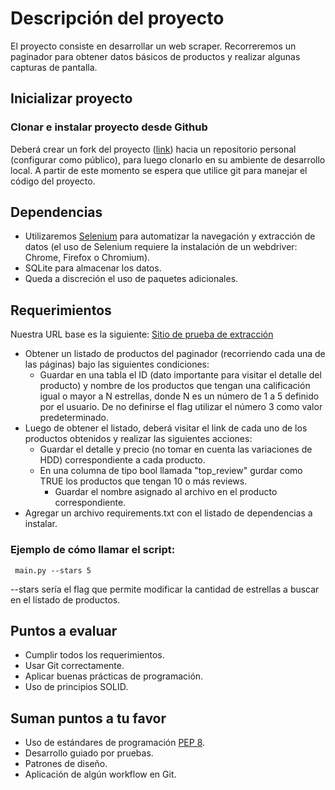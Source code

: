 # Descripción del proyecto
El proyecto consiste en desarrollar un web scraper. Recorreremos un paginador para obtener datos básicos de productos y realizar algunas capturas de pantalla.

## Inicializar proyecto

###   Clonar e instalar proyecto desde Github

Deberá crear un fork del proyecto ([link](https://github.com/Kemok-Repos/python-ejercicio)) hacia un repositorio personal (configurar como público), para luego clonarlo en su ambiente de desarrollo local. A partir de este momento se espera que utilice git para manejar el código del proyecto.

## Dependencias

*    Utilizaremos [Selenium](https://selenium-python.readthedocs.io) para automatizar la navegación y extracción de datos (el uso de Selenium requiere la instalación de un webdriver: Chrome, Firefox o Chromium). 
*    SQLite para almacenar los datos.
*    Queda a discreción el uso de paquetes adicionales. 

## Requerimientos

Nuestra URL base es la siguiente:
[Sitio de prueba de extracción](https://webscraper.io/test-sites/e-commerce/static/computers/laptops)

*   Obtener un listado de productos del paginador (recorriendo cada una de las páginas) bajo las siguientes condiciones:
    *   Guardar en una tabla el ID (dato importante para visitar el detalle del producto) y nombre de los productos que tengan una calificación igual o mayor a N estrellas, donde N es un número de 1 a 5 definido por el usuario. De no definirse el flag utilizar el número 3 como valor predeterminado.
*   Luego de obtener el listado, deberá visitar el link de cada uno de los productos obtenidos y realizar las siguientes acciones:
    *   Guardar el detalle y precio (no tomar en cuenta las variaciones de HDD) correspondiente a cada producto.
    *   En una columna de tipo bool llamada "top_review" gurdar como TRUE los productos que tengan 10 o más reviews.
        *    Guardar el nombre asignado al archivo en el producto correspondiente.
* Agregar un archivo requirements.txt con el listado de dependencias a instalar.
 
 ### Ejemplo de cómo llamar el script:
 <pre><code> main.py --stars 5 </code></pre>
 
 
 --stars sería el flag que permite modificar la cantidad de estrellas a buscar en el listado de productos.

## Puntos a evaluar

*   Cumplir todos los requerimientos.
*   Usar Git correctamente.
*   Aplicar buenas prácticas de programación.
*   Uso de principios SOLID.

## Suman puntos a tu favor

*   Uso de estándares de programación [PEP 8](https://peps.python.org/pep-0008/).
*   Desarrollo guiado por pruebas.
*   Patrones de diseño.
*   Aplicación de algún workflow en Git.
